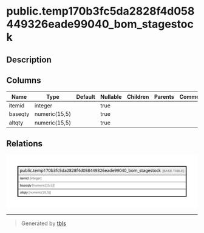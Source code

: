 # public.temp170b3fc5da2828f4d058449326eade99040_bom_stagestock

## Description

## Columns

| Name | Type | Default | Nullable | Children | Parents | Comment |
| ---- | ---- | ------- | -------- | -------- | ------- | ------- |
| itemid | integer |  | true |  |  |  |
| baseqty | numeric(15,5) |  | true |  |  |  |
| altqty | numeric(15,5) |  | true |  |  |  |

## Relations

![er](public.temp170b3fc5da2828f4d058449326eade99040_bom_stagestock.svg)

---

> Generated by [tbls](https://github.com/k1LoW/tbls)
